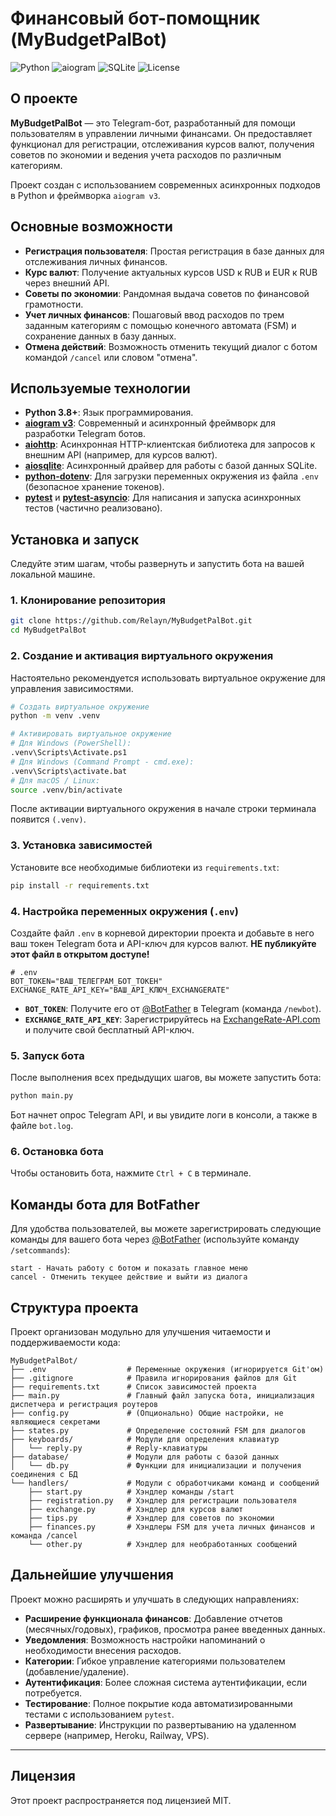 # Финансовый бот-помощник (MyBudgetPalBot)

![Python](https://img.shields.io/badge/Python-3.8%2B-blue?style=for-the-badge&logo=python)
![aiogram](https://img.shields.io/badge/aiogram-v3-blueviolet?style=for-the-badge&logo=telegram)
![SQLite](https://img.shields.io/badge/SQLite-DB-green?style=for-the-badge&logo=sqlite)
![License](https://img.shields.io/badge/License-MIT-yellow.svg?style=for-the-badge)

## О проекте

**MyBudgetPalBot** — это Telegram-бот, разработанный для помощи пользователям в управлении личными финансами. Он предоставляет функционал для регистрации, отслеживания курсов валют, получения советов по экономии и ведения учета расходов по различным категориям.

Проект создан с использованием современных асинхронных подходов в Python и фреймворка `aiogram v3`.

## Основные возможности

*   **Регистрация пользователя**: Простая регистрация в базе данных для отслеживания личных финансов.
*   **Курс валют**: Получение актуальных курсов USD к RUB и EUR к RUB через внешний API.
*   **Советы по экономии**: Рандомная выдача советов по финансовой грамотности.
*   **Учет личных финансов**: Пошаговый ввод расходов по трем заданным категориям с помощью конечного автомата (FSM) и сохранение данных в базу данных.
*   **Отмена действий**: Возможность отменить текущий диалог с ботом командой `/cancel` или словом "отмена".

## Используемые технологии

*   **Python 3.8+**: Язык программирования.
*   **[aiogram v3](https://docs.aiogram.dev/)**: Современный и асинхронный фреймворк для разработки Telegram ботов.
*   **[aiohttp](https://docs.aiohttp.org/en/stable/)**: Асинхронная HTTP-клиентская библиотека для запросов к внешним API (например, для курсов валют).
*   **[aiosqlite](https://aiosqlite.omnilib.dev/en/stable/)**: Асинхронный драйвер для работы с базой данных SQLite.
*   **[python-dotenv](https://pypi.org/project/python-dotenv/)**: Для загрузки переменных окружения из файла `.env` (безопасное хранение токенов).
*   **[pytest](https://docs.pytest.org/en/stable/)** и **[pytest-asyncio](https://pytest-asyncio.readthedocs.io/en/latest/)**: Для написания и запуска асинхронных тестов (частично реализовано).

## Установка и запуск

Следуйте этим шагам, чтобы развернуть и запустить бота на вашей локальной машине.

### 1. Клонирование репозитория

```bash
git clone https://github.com/Relayn/MyBudgetPalBot.git
cd MyBudgetPalBot
```

### 2. Создание и активация виртуального окружения

Настоятельно рекомендуется использовать виртуальное окружение для управления зависимостями.

```bash
# Создать виртуальное окружение
python -m venv .venv

# Активировать виртуальное окружение
# Для Windows (PowerShell):
.venv\Scripts\Activate.ps1
# Для Windows (Command Prompt - cmd.exe):
.venv\Scripts\activate.bat
# Для macOS / Linux:
source .venv/bin/activate
```
После активации виртуального окружения в начале строки терминала появится `(.venv)`.

### 3. Установка зависимостей

Установите все необходимые библиотеки из `requirements.txt`:

```bash
pip install -r requirements.txt
```

### 4. Настройка переменных окружения (`.env`)

Создайте файл `.env` в корневой директории проекта и добавьте в него ваш токен Telegram бота и API-ключ для курсов валют. **НЕ публикуйте этот файл в открытом доступе!**

```dotenv
# .env
BOT_TOKEN="ВАШ_ТЕЛЕГРАМ_БОТ_ТОКЕН"
EXCHANGE_RATE_API_KEY="ВАШ_API_КЛЮЧ_EXCHANGERATE"
```
*   **`BOT_TOKEN`**: Получите его от [@BotFather](https://t.me/BotFather) в Telegram (команда `/newbot`).
*   **`EXCHANGE_RATE_API_KEY`**: Зарегистрируйтесь на [ExchangeRate-API.com](https://www.exchangerate-api.com/) и получите свой бесплатный API-ключ.

### 5. Запуск бота

После выполнения всех предыдущих шагов, вы можете запустить бота:

```bash
python main.py
```
Бот начнет опрос Telegram API, и вы увидите логи в консоли, а также в файле `bot.log`.

### 6. Остановка бота

Чтобы остановить бота, нажмите `Ctrl + C` в терминале.

## Команды бота для BotFather

Для удобства пользователей, вы можете зарегистрировать следующие команды для вашего бота через [@BotFather](https://t.me/BotFather) (используйте команду `/setcommands`):

```
start - Начать работу с ботом и показать главное меню
cancel - Отменить текущее действие и выйти из диалога
```

## Структура проекта

Проект организован модульно для улучшения читаемости и поддерживаемости кода:

```
MyBudgetPalBot/
├── .env                  # Переменные окружения (игнорируется Git'ом)
├── .gitignore            # Правила игнорирования файлов для Git
├── requirements.txt      # Список зависимостей проекта
├── main.py               # Главный файл запуска бота, инициализация диспетчера и регистрация роутеров
├── config.py             # (Опционально) Общие настройки, не являющиеся секретами
├── states.py             # Определение состояний FSM для диалогов
├── keyboards/            # Модули для определения клавиатур
│   └── reply.py          # Reply-клавиатуры
├── database/             # Модули для работы с базой данных
│   └── db.py             # Функции для инициализации и получения соединения с БД
└── handlers/             # Модули с обработчиками команд и сообщений
    ├── start.py          # Хэндлер команды /start
    ├── registration.py   # Хэндлер для регистрации пользователя
    ├── exchange.py       # Хэндлер для курсов валют
    ├── tips.py           # Хэндлер для советов по экономии
    ├── finances.py       # Хэндлеры FSM для учета личных финансов и команда /cancel
    └── other.py          # Хэндлер для необработанных сообщений
```

## Дальнейшие улучшения

Проект можно расширять и улучшать в следующих направлениях:

*   **Расширение функционала финансов**: Добавление отчетов (месячных/годовых), графиков, просмотра ранее введенных данных.
*   **Уведомления**: Возможность настройки напоминаний о необходимости внесения расходов.
*   **Категории**: Гибкое управление категориями пользователем (добавление/удаление).
*   **Аутентификация**: Более сложная система аутентификации, если потребуется.
*   **Тестирование**: Полное покрытие кода автоматизированными тестами с использованием `pytest`.
*   **Развертывание**: Инструкции по развертыванию на удаленном сервере (например, Heroku, Railway, VPS).

---

## Лицензия

Этот проект распространяется под лицензией MIT.
